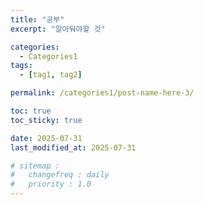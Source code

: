 ```yaml
---
title: "공부"
excerpt: "알아둬야할 것"

categories:
  - Categories1
tags:
  - [tag1, tag2]

permalink: /categories1/post-name-here-3/

toc: true
toc_sticky: true

date: 2025-07-31
last_modified_at: 2025-07-31

# sitemap :
#   changefreq : daily
#   priority : 1.0
---
```




